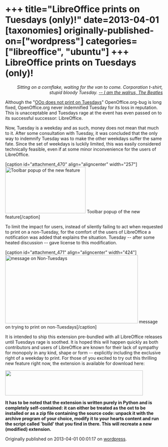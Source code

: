 +++
title="LibreOffice prints on Tuesdays (only)!"
date=2013-04-01
[taxonomies]
originally-published-on=["wordpress"]
categories=["libreoffice", "ubuntu"]
+++
LibreOffice prints on Tuesdays (only)!
======================================

<p style="text-align:right;"><em>Sitting on a cornflake, waiting for the van to come.</em>
<em>Corporation t-shirt, stupid bloody Tuesday.</em>
<a href="http://www.youtube.com/watch?v=QoKqq20056g"><em>-- I am the walrus, The Beatles</em></a></p>
Although the "<a href="https://bugs.launchpad.net/ubuntu/+source/file/+bug/248619/comments/2">OOo does not print on Tuesdays</a>" OpenOffice.org-bug is long fixed, OpenOffice.org never indemnified Tuesday for its loss in reputation. This is unacceptable and Tuesdays rage at the event has even passed on to its successful successor: LibreOffice.

Now, Tuesday is a weekday and as such, money does not mean that much to it. After some consultation with Tuesday, it was concluded that the only way to indemnify Tuesday was to make the other weekdays suffer the same fate. Since the set of weekdays is luckily limited, this was easily considered technically feasible, even if at some minor inconvenience for the users of LibreOffice.

[caption id="attachment_470" align="aligncenter" width="257"]<a href="/img/wp/2013/03/tuesdaypopup.png"><img class="size-full wp-image-470" alt="Toolbar popup of the new feature" src="/img/wp/2013/03/tuesdaypopup.png" width="257" height="148" /></a> Toolbar popup of the new feature[/caption]

To limit the impact for users, instead of silently failing to act when requested to print on a non-Tuesday, for the comfort of the users of LibreOffice a notification was added that explains the situation. Tuesday -- after some heated discussion -- gave license to this modification.

[caption id="attachment_471" align="aligncenter" width="424"]<a href="/img/wp/2013/03/tuesdaymessage.png"><img class="size-full wp-image-471" alt="message on Non-Tuesdays" src="/img/wp/2013/03/tuesdaymessage.png" width="424" height="218" /></a> message on trying to print on non-Tuesdays[/caption]

It is intended to ship this extension pre-bundled with all LibreOffice releases until Tuesdays rage is soothed. It is hoped this will happen quickly as both contributors and users of LibreOffice are known for their lack of sympathy for monopoly in any kind, shape or form -- explicitly including the exclusive right of a weekday to print. For those of you excited to try out this thrilling new feature right now, the extension is available for download here:

<a title="tuesday.oxt" href="https://wiki.documentfoundation.org/images/1/14/Tuesday.oxt" rel="attachment wp-att-478"><img class="aligncenter size-full wp-image-478" alt="" src="/img/wp/2013/03/tuesdaydownload.png" width="440" height="80" /></a>

<strong>It has to be noted that the extension is written purely in Python and is completely self-contained: it can either be treated as the oxt to be installed or as a zip file containing the source code: unpack it with the archive program of your choice, modify it to your hearts content and run the script called 'build' that you find in there. This will recreate a new (modified) extension.</strong>

Originally published on 2013-04-01 00:01:17 on [wordpress](https://skyfromme.wordpress.com/2013/04/01/libreoffice-prints-on-tuesdays-only/).
